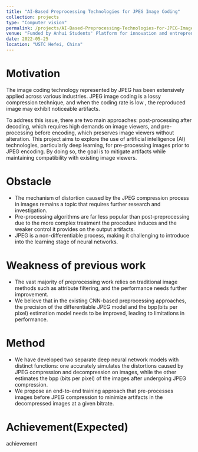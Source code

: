 ```yaml
---
title: "AI-Based Preprocessing Technologies for JPEG Image Coding"
collection: projects
type: "Computer vision"
permalink: /projects/AI-Based-Preprocessing-Technologies-for-JPEG-Image-Coding
venue: "Funded by Anhui Students' Platform for innovation and entrepreneurship training program"
date: 2022-05-25
location: "USTC Hefei, China"
---
```


# Motivation

The image coding technology represented by JPEG has been extensively applied across various industries. JPEG image coding is a lossy compression technique, and when the coding rate is low , the reproduced image may exhibit noticeable artifacts. 

To address this issue, there are two main approaches: post-processing after decoding, which requires high demands on image viewers, and pre-processing before encoding, which preserves image viewers without alteration. This project aims to explore the use of artificial intelligence (AI) technologies, particularly deep learning, for pre-processing images prior to JPEG encoding. By doing so, the goal is to mitigate artifacts while maintaining compatibility with existing image viewers.

# Obstacle

- The mechanism of distortion caused by the JPEG compression process in images remains a topic that requires further research and investigation.
- Pre-processing algorithms are far less popular than post-preprocessing due to the more complex treatment the procedure induces and the weaker control it provides on the output artifacts.
- JPEG is a non-differentiable process, making it challenging to introduce into the learning stage of neural networks.

# Weakness of previous work

- The vast majority of preprocessing work relies on traditional image methods such as attribute filtering, and the performance needs further improvement.
- We believe that in the existing CNN-based preprocessing approaches, the precision of the differentiable JPEG model and the bpp(bits per pixel) estimation model needs to be improved, leading to limitations in performance.

# Method

- We have developed two separate deep neural network models with distinct functions: one accurately simulates the distortions caused by JPEG compression and decompression on images, while the other estimates the bpp (bits per pixel) of the images after undergoing JPEG compression.
- We propose an end-to-end training approach that pre-processes images before JPEG compression to minimize artifacts in the decompressed images at a given bitrate.

# Achievement(Expected)

achievement



